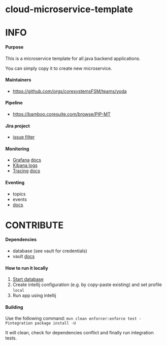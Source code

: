 # cloud-microservice-template

# INFO

#### Purpose
This is a microservice template for all java backend applications.

You can simply copy it to create new microservice.

#### Maintainers
- https://github.com/orgs/coresystemsFSM/teams/yoda

#### Pipeline
- https://bamboo.coresuite.com/browse/PIP-MT

#### Jira project
- [issue filter](https://jira.coresystems.net/browse/CPB-32197?jql=text%20~%20%22cloud-microservice-template%22)

#### Monitoring
- [Grafana](http://grafana.et-1.coreinfra.io/d/backend_cloud_microservices/backend-microservices?orgId=1&var-app=cloud-poc&var-pod=All) [docs](https://github.com/coresystemsFSM/documentation/wiki/Monitoring)
- [Kibana logs](https://elks-es.dev.coresuite.com/goto/32d87d5e45c257fc6dd587df86cbb01a)
- [Tracing](http://jaeger.et-1.coreinfra.io/search?end=1564063719071000&limit=20&lookback=1h&maxDuration&minDuration&service=cloud-poc&start=1564060119071000) [docs](https://github.com/coresystemsFSM/documentation/wiki/Logging-and-tracing)

#### Eventing
- topics
- events
- [docs](https://github.com/coresystemsFSM/documentation/wiki/Events-and-messaging)

# CONTRIBUTE

#### Dependencies
- database (see vault for credentials)
- vault [docs](https://github.com/coresystemsFSM/documentation/wiki/Vault)

#### How to run it locally
1. [Start database](https://github.com/coresystemsFSM/documentation/wiki/how-to--run-database)
2. Create intellij configuration (e.g. by copy-paste existing) and set profile `local`
3. Run app using intellij

#### Building
Use the following command: `mvn clean enforcer:enforce test -Pintegration package install -U`

It will clean, check for dependencies conflict and finally run integration tests.
